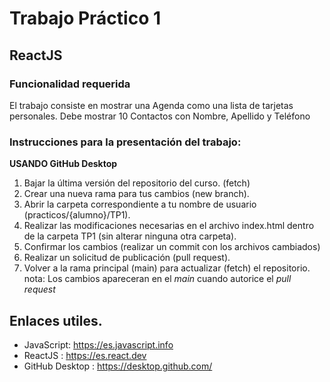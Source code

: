 # Trabajo Práctico 1


## ReactJS

### Funcionalidad requerida

El trabajo consiste en mostrar una Agenda como una lista de tarjetas personales.
Debe mostrar 10 Contactos con Nombre, Apellido y Teléfono

### Instrucciones para la presentación del trabajo:

**USANDO GitHub Desktop**

1. Bajar la última versión del repositorio del curso. (fetch)
2. Crear una nueva rama para tus cambios (new branch).
3. Abrir la carpeta correspondiente a tu nombre de usuario (practicos/{alumno}/TP1).
4. Realizar las modificaciones necesarias en el archivo index.html dentro de la carpeta TP1 (sin alterar ninguna otra carpeta).
5. Confirmar los cambios (realizar un commit con los archivos cambiados)
6. Realizar un solicitud de publicación (pull request).
7. Volver a la rama principal (main) para actualizar (fetch) el repositorio.
nota: Los cambios apareceran en el *main* cuando autorice el *pull request*

## Enlaces utiles.
- JavaScript: https://es.javascript.info
- ReactJS :   https://es.react.dev
- GitHub Desktop : https://desktop.github.com/
